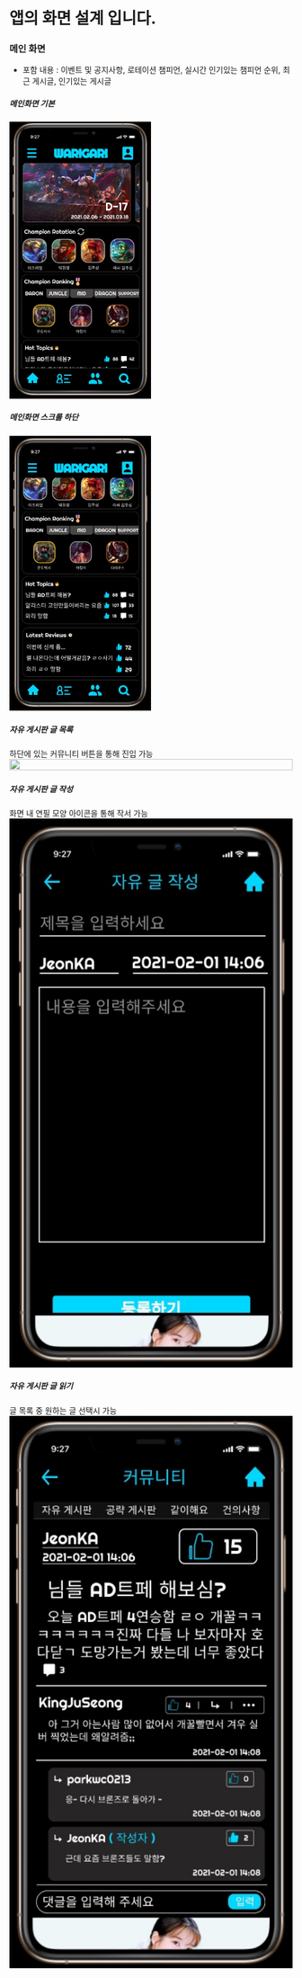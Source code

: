 # 앱의 화면 설계 입니다.

### 메인 화면
- 포함 내용 : 이벤트 및 공지사항, 로테이션 챔피언, 실시간 인기있는 챔피언 순위, 최근 게시글, 인기있는 게시글  


##### 메인화면 기본  
<img src=images/main1.jpg width="50%" height="50%"/>  

##### 메인화면 스크롤 하단  
<img src=images/main2.jpg width="50%" height="50%"/>  

##### 자유 게시판 글 목록  
하단에 있는 커뮤니티 버튼을 통해 진입 가능  
<img src=images/screen/freeboard_list.jpg width="100%" height="100%"/>

##### 자유 게시판 글 작성  
화면 내 연필 모양 아이콘을 통해 작서 가능  
<img src=images/screen/freeboard_write.jpg width="100%" height="100%"/>

##### 자유 게시판 글 읽기
글 목록 중 원하는 글 선택시 가능
<img src=images/screen/freeboard_read.jpg width="100%" height="100%"/>
